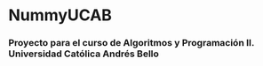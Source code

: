 # NummyUCAB

<h3>
  Proyecto para el curso de Algoritmos y Programación II. Universidad Católica Andrés Bello
</h3>
